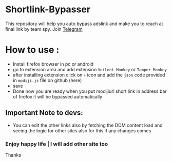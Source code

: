 # Shortlink-Bypasser
This repository will help you auto bypass adslink and make you to reach at final link by team spy. Join  [Telegram](https://t.me/team_spy_pro)
# How to use :
- Install firefox browser in pc or android
- go to extension area and add extension `Voilent Monkey` or `Tamper Monkey`
- after installing extension click on `+` icon and add the `json` code provided in `modiji.js` file on github (here)
- save
- Done now you are ready when you put modijiurl short link in address bar of firefox it will be bypassed automatically

## Important Note to devs:
- You can edit the other links also by fetching the DOM content load and seeing the logic for other sites also for this if any changes comes

### Enjoy happy life | I will add other site too

Thanks
